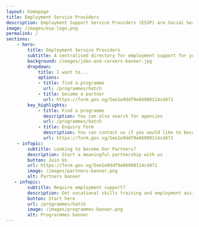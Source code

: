 ```yaml
---
layout: homepage
title: Employment Service Providers
description: Employment Support Service Providers (ESSP) are Social Service Agencies (SSA) which provide employment support such as vocational skills training and employment assistance to our youths
image: /images/esp-logo.png
permalink: /
sections:
    - hero:
        title: Employment Service Providers
        subtitle: A centralised directory for employment support for youths
        background: /images/jobs-and-careers-banner.jpg 
        dropdown:
            title: I want to...
            options:
            - title: find a programme
              url: /programmes/hatch
            - title: become a partner
              url: https://form.gov.sg/5ee1e9ddf9e86900114cd471
        key_highlights:
            - title: Find a programme
              description: You can also search for agencies
              url: /programmes/hatch
            - title: Enquiry Form
              description: You can contact us if you would like to become a ESP
              url: https://form.gov.sg/5ee1e9ddf9e86900114cd471
    - infopic:
        subtitle: Looking to become Our Partners?
        description: Start a meaningful partnership with us
        button: Join Us
        url: https://form.gov.sg/5ee1e9ddf9e86900114cd471
        image: /images/partners-banner.png
        alt: Partners banner        
   - infopic:
        subtitle: Require employment support?
        description: Get vocational skills training and employment assistance
        button: Start here
        url: /programmes/hatch
        image: /images/programmes-banner.png
        alt: Prograrmmes banner          
---
```

